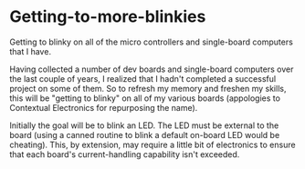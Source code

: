 # Getting-to-more-blinkies
Getting to blinky on all of the micro controllers and single-board computers that I have.


Having collected a number of dev boards and single-board computers over the last couple of years, I realized that I hadn't completed a successful project on some of them.  So to refresh my memory and freshen my skills, this will be "getting to blinky" on all of my various boards (appologies to Contextual Electronics for repurposing the name).

Initially the goal will be to blink an LED.  The LED must be external to the board (using a canned routine to blink a
default on-board LED would be cheating).  This, by extension, may require a little bit of electronics to ensure that each 
board's current-handling capability isn't exceeded.
